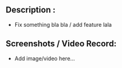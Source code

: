 ## Description :

-   Fix something bla bla / add feature lala

## Screenshots / Video Record:

-   Add image/video here...